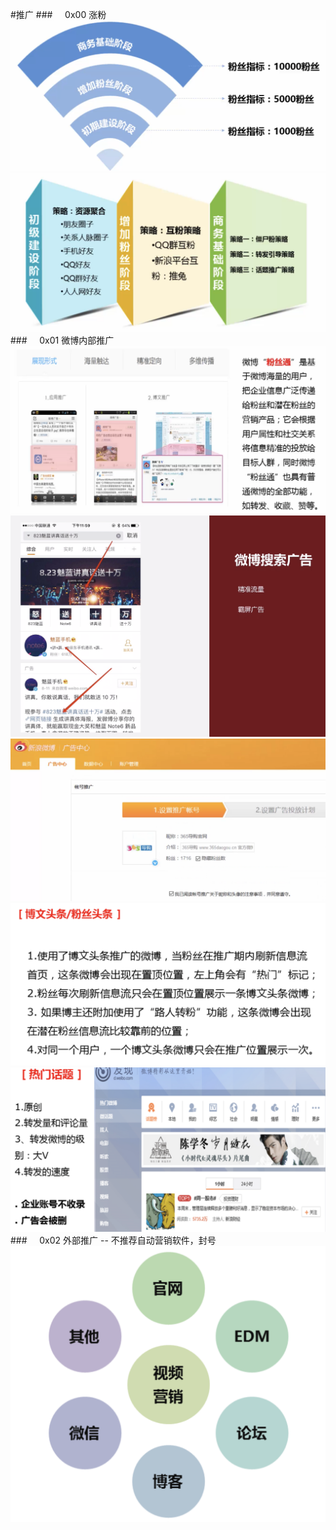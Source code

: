 #推广
###&nbsp;&nbsp;&nbsp;&nbsp;&nbsp;0x00 涨粉
![](/assets/zf.png)
![](/assets/zfcl.png)
###&nbsp;&nbsp;&nbsp;&nbsp;&nbsp;0x01 微博内部推广
![](/assets/fst.png)
![](/assets/wsgg.png)
![](/assets/wbgg.png)
![](/assets/bwtt.png)
![](/assets/rmht.png)
###&nbsp;&nbsp;&nbsp;&nbsp;&nbsp;0x02 外部推广 -- 不推荐自动营销软件，封号
![](/assets/wbqd.png)


